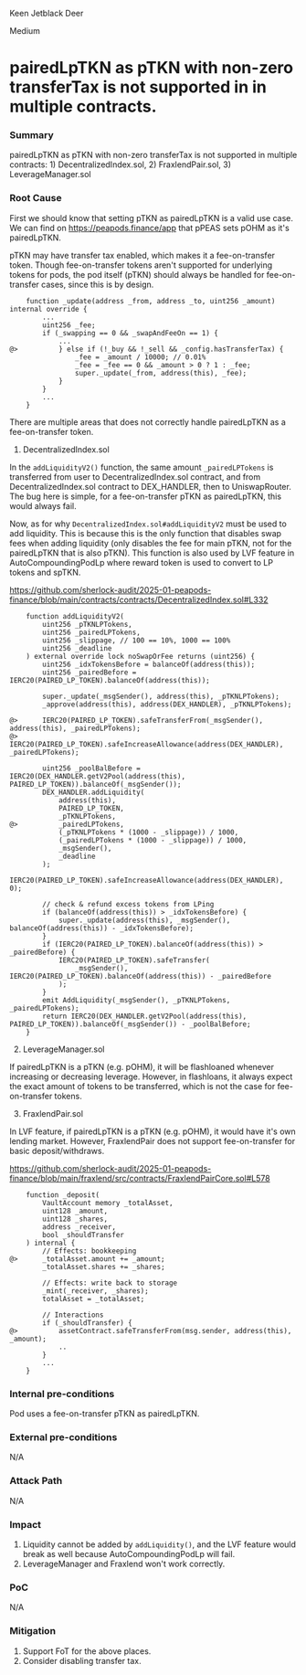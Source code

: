 Keen Jetblack Deer

Medium

# pairedLpTKN as pTKN with non-zero transferTax is not supported in in multiple contracts.


### Summary

pairedLpTKN as pTKN with non-zero transferTax is not supported in multiple contracts: 1) DecentralizedIndex.sol, 2) FraxlendPair.sol, 3) LeverageManager.sol

### Root Cause

First we should know that setting pTKN as pairedLpTKN is a valid use case. We can find on https://peapods.finance/app that pPEAS sets pOHM as it's pairedLpTKN.

pTKN may have transfer tax enabled, which makes it a fee-on-transfer token. Though fee-on-transfer tokens aren't supported for underlying tokens for pods, the pod itself (pTKN) should always be handled for fee-on-transfer cases, since this is by design.

```solidity
    function _update(address _from, address _to, uint256 _amount) internal override {
        ...
        uint256 _fee;
        if (_swapping == 0 && _swapAndFeeOn == 1) {
            ...
@>          } else if (!_buy && !_sell && _config.hasTransferTax) {
                _fee = _amount / 10000; // 0.01%
                _fee = _fee == 0 && _amount > 0 ? 1 : _fee;
                super._update(_from, address(this), _fee);
            }
        }
        ...
    }
```

There are multiple areas that does not correctly handle pairedLpTKN as a fee-on-transfer token.

1. DecentralizedIndex.sol

In the `addLiquidityV2()` function, the same amount `_pairedLPTokens` is transferred from user to DecentralizedIndex.sol contract, and from DecentralizedIndex.sol contract to DEX_HANDLER, then to UniswapRouter. The bug here is simple, for a fee-on-transfer pTKN as pairedLpTKN, this would always fail.

Now, as for why `DecentralizedIndex.sol#addLiquidityV2` must be used to add liquidity. This is because this is the only function that disables swap fees when adding liquidity (only disables the fee for main pTKN, not for the pairedLpTKN that is also pTKN). This function is also used by LVF feature in AutoCompoundingPodLp where reward token is used to convert to LP tokens and spTKN.

https://github.com/sherlock-audit/2025-01-peapods-finance/blob/main/contracts/contracts/DecentralizedIndex.sol#L332

```solidity
    function addLiquidityV2(
        uint256 _pTKNLPTokens,
        uint256 _pairedLPTokens,
        uint256 _slippage, // 100 == 10%, 1000 == 100%
        uint256 _deadline
    ) external override lock noSwapOrFee returns (uint256) {
        uint256 _idxTokensBefore = balanceOf(address(this));
        uint256 _pairedBefore = IERC20(PAIRED_LP_TOKEN).balanceOf(address(this));

        super._update(_msgSender(), address(this), _pTKNLPTokens);
        _approve(address(this), address(DEX_HANDLER), _pTKNLPTokens);

@>      IERC20(PAIRED_LP_TOKEN).safeTransferFrom(_msgSender(), address(this), _pairedLPTokens);
@>      IERC20(PAIRED_LP_TOKEN).safeIncreaseAllowance(address(DEX_HANDLER), _pairedLPTokens);

        uint256 _poolBalBefore = IERC20(DEX_HANDLER.getV2Pool(address(this), PAIRED_LP_TOKEN)).balanceOf(_msgSender());
        DEX_HANDLER.addLiquidity(
            address(this),
            PAIRED_LP_TOKEN,
            _pTKNLPTokens,
@>          _pairedLPTokens,
            (_pTKNLPTokens * (1000 - _slippage)) / 1000,
            (_pairedLPTokens * (1000 - _slippage)) / 1000,
            _msgSender(),
            _deadline
        );
        IERC20(PAIRED_LP_TOKEN).safeIncreaseAllowance(address(DEX_HANDLER), 0);

        // check & refund excess tokens from LPing
        if (balanceOf(address(this)) > _idxTokensBefore) {
            super._update(address(this), _msgSender(), balanceOf(address(this)) - _idxTokensBefore);
        }
        if (IERC20(PAIRED_LP_TOKEN).balanceOf(address(this)) > _pairedBefore) {
            IERC20(PAIRED_LP_TOKEN).safeTransfer(
                _msgSender(), IERC20(PAIRED_LP_TOKEN).balanceOf(address(this)) - _pairedBefore
            );
        }
        emit AddLiquidity(_msgSender(), _pTKNLPTokens, _pairedLPTokens);
        return IERC20(DEX_HANDLER.getV2Pool(address(this), PAIRED_LP_TOKEN)).balanceOf(_msgSender()) - _poolBalBefore;
    }
```

2. LeverageManager.sol

If pairedLpTKN is a pTKN (e.g. pOHM), it will be flashloaned whenever increasing or decreasing leverage. However, in flashloans, it always expect the exact amount of tokens to be transferred, which is not the case for fee-on-transfer tokens.

3. FraxlendPair.sol

In LVF feature, if pairedLpTKN is a pTKN (e.g. pOHM), it would have it's own lending market. However, FraxlendPair does not support fee-on-transfer for basic deposit/withdraws.

https://github.com/sherlock-audit/2025-01-peapods-finance/blob/main/fraxlend/src/contracts/FraxlendPairCore.sol#L578

```solidity
    function _deposit(
        VaultAccount memory _totalAsset,
        uint128 _amount,
        uint128 _shares,
        address _receiver,
        bool _shouldTransfer
    ) internal {
        // Effects: bookkeeping
@>      _totalAsset.amount += _amount;
        _totalAsset.shares += _shares;

        // Effects: write back to storage
        _mint(_receiver, _shares);
        totalAsset = _totalAsset;

        // Interactions
        if (_shouldTransfer) {
@>          assetContract.safeTransferFrom(msg.sender, address(this), _amount);
            ..
        }
        ...
    }
```

### Internal pre-conditions

Pod uses a fee-on-transfer pTKN as pairedLpTKN.

### External pre-conditions

N/A

### Attack Path

N/A

### Impact

1. Liquidity cannot be added by `addLiquidity()`, and the LVF feature would break as well because AutoCompoundingPodLp will fail.
2. LeverageManager and Fraxlend won't work correctly.

### PoC

N/A

### Mitigation

1. Support FoT for the above places.
2. Consider disabling transfer tax.
